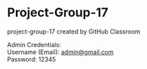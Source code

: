 # Project-Group-17
project-group-17 created by GitHub Classroom

Admin Credentials: <br />
Username (Email): admin@gmail.com <br />
Password: 12345
